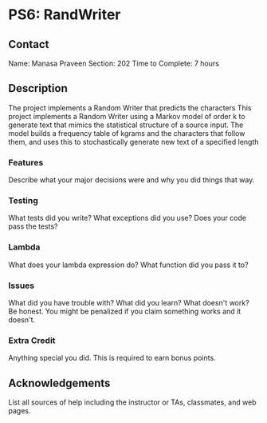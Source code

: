 # PS6: RandWriter

## Contact
Name: Manasa Praveen
Section: 202
Time to Complete: 7 hours


## Description
The project implements a Random Writer that predicts the characters
This project implements a Random Writer using a Markov model of order k to generate text that mimics the statistical structure of a source input. The model builds a frequency table of kgrams and the characters that follow them, and uses this to stochastically generate new text of a specified length

### Features
Describe what your major decisions were and why you did things that way.

### Testing
What tests did you write?  What exceptions did you use?  Does your code pass the tests?

### Lambda
What does your lambda expression do?  What function did you pass it to?

### Issues
What did you have trouble with?  What did you learn?  What doesn't work?  Be honest.  You might be penalized if you claim something works and it doesn't.

### Extra Credit
Anything special you did.  This is required to earn bonus points.

## Acknowledgements
List all sources of help including the instructor or TAs, classmates, and web pages.
